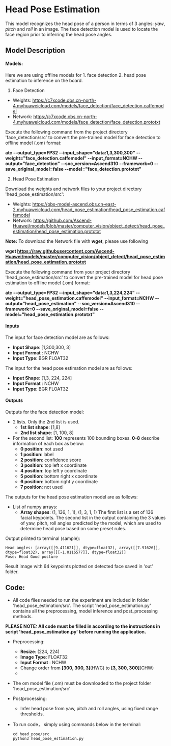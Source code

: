 # Head Pose Estimation
This model recognizes the head pose of a person in terms of 3 angles: *yaw*, *pitch* and *roll* in an image. The face detection model is used to locate the face region prior to inferring the head pose angles.

## Model Description

#### Models:
Here we are using offline models for 1. face detection 2. head pose estimation to inference on the board. 

1. Face Detection

- Weights: https://c7xcode.obs.cn-north-4.myhuaweicloud.com/models/face_detection/face_detection.caffemodel
- Network: https://c7xcode.obs.cn-north-4.myhuaweicloud.com/models/face_detection/face_detection.prototxt

Execute the following command from the project directory 'face_detection/src' to convert the pre-trained model for face detection to offline model (.om) format:

**atc --output_type=FP32 --input_shape="data:1,3,300,300" --weight="face_detection.caffemodel" --input_format=NCHW --output="face_detection" --soc_version=Ascend310 
--framework=0 --save_original_model=false 
--model="face_detection.prototxt"**


2. Head Pose Estimation

Download the weights and network files to your project directory 'head_pose_estimation/src':

- Weights:
https://obs-model-ascend.obs.cn-east-2.myhuaweicloud.com/head_pose_estimation/head_pose_estimation.caffemodel
- Network: https://github.com/Ascend-Huawei/models/blob/master/computer_vision/object_detect/head_pose_estimation/head_pose_estimation.prototxt

**Note:** To download the Network file with **wget**, please use following

**wget https://raw.githubusercontent.com/Ascend-Huawei/models/master/computer_vision/object_detect/head_pose_estimation/head_pose_estimation.prototxt**

Execute the following command from your project directory 'head_pose_estimation/src' to convert the pre-trained model for head pose estimation to offline model (.om) format:

**atc --output_type=FP32 --input_shape="data:1,3,224,224" --weight="head_pose_estimation.caffemodel" --input_format=NCHW --output="head_pose_estimation"
--soc_version=Ascend310 --framework=0 --save_original_model=false --model="head_pose_estimation.prototxt"**


#### Inputs
The input for face detection model are as follows:
- **Input Shape**: [1,300,300, 3]
- **Input Format** : NCHW
- **Input Type**: BGR FLOAT32

The input for the head pose estimation model are as follows:
- **Input Shape**: [1,3, 224, 224]
- **Input Format** : NCHW
- **Input Type**: BGR FLOAT32

#### Outputs

Outputs for the face detection model:

- 2 lists. Only the 2nd list is used.
  - **1st list shape**: [1,8]
  - **2nd list shape**: [1, 100, 8]
- For the second list: **100** represents 100 bounding boxes. **0-8** describe information of each box as below:
  - **0 position**: not used
  - **1 position**: label
  - **2 position**: confidence score
  - **3 position**: top left x coordinate
  - **4 position**: top left y coordinate
  - **5 position**: bottom right x coordinate
  - **6 position**: bottom right y coordinate
  - **7 position**: not used
  
The outputs for the head pose estimation model are as follows:
- List of numpy arrays: 
  - **Array shapes**: (1, 136, 1, 1), (1, 3, 1, 1)
The first list is a set of 136 facial keypoints. The second list in the output containing the 3 values of yaw, pitch, roll angles predicted by the model, which are used to determine head pose based on some preset rules.

Output printed to terminal (sample):
```
Head angles: [array([[9.411621]], dtype=float32), array([[7.91626]], dtype=float32), array([[-1.0116577]], dtype=float32)]
Pose: Head Good posture
```
Result image with 64 keypoints plotted on detected face saved in 'out' folder.

  
## Code:

  - All code files needed to run the experiment are included in folder 'head_pose_estimation/src'. The script 'head_pose_estimation.py' contains all the preprocessing, model inference and post_processing methods. 
  
  **PLEASE NOTE: All code must be filled in according to the instructions in script 'head_pose_estimation.py' before running the application.**
  
  - Preprocessing: 
    - **Resize**: (224, 224)
    - **Image Type**: FLOAT32
    - **Input Format** : NCHW
    - Change order from **[300, 300, 3]**(HWC) to **[3, 300, 300]**(CHW)
    - 
  - The om model file (.om) must be downloaded to the project folder 'head_pose_estimation/src'
 
  - Postprocessing:
    - Infer head pose from yaw, pitch and roll angles, using fixed range thresholds.

    
  - To run code， simply using commands below in the terminal:
  
    ``` 
    cd head_pose/src
    python3 head_pose_estimation.py 
    ``` 












  













